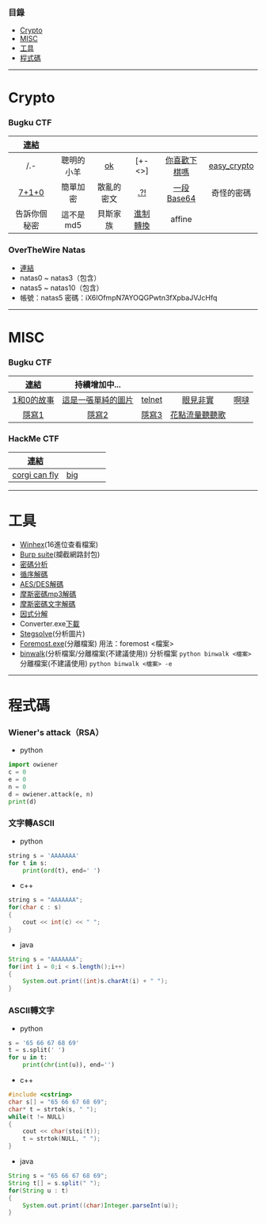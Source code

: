 ### 目錄
* [Crypto](#crypto)
* [MISC](#misc)
* [工具](#工具)
* [程式碼](#程式碼)
---
# Crypto
### Bugku CTF
|[連結](https://ctf.bugku.com/challenges/index/gid/1/tid/6.html)||||||
|:-:|:-:|:-:|:-:|:-:|:-:|
|/.-|聰明的小羊|[ok](crypto/ok.txt)|[+-<>]|[你喜歡下棋嗎](crypto/你喜歡下棋嗎.zip)|[easy_crypto](crypto/easy_crypto.zip)|
|[7+1+0](crypto/7+1+0.zip)|簡單加密|散亂的密文|[.?!](crypto/.!.txt)|[一段Base64](crypto/一段Base64.txt)|奇怪的密碼|
|告訴你個秘密|這不是md5|貝斯家族|[進制轉換](crypto/進制轉換.txt)|affine||
### OverTheWire Natas
* [連結](https://overthewire.org/wargames/natas/natas0.html)
* natas0 ~ natas3（包含）
* natas5 ~ natas10（包含）
* 帳號：natas5 密碼：iX6IOfmpN7AYOQGPwtn3fXpbaJVJcHfq
---
# MISC
### Bugku CTF
|[連結](https://ctf.bugku.com/challenges/index/gid/1/tid/4.html)|持續增加中...||||
|:-:|:-:|:-:|:-:|:-:|
|[1和0的故事](misc/1和0的故事.txt)|[這是一張單純的圖片](misc/這是一張單純的圖片.jpg)|[telnet](misc/telnet.zip)|[眼見非實](misc/眼見非實.zip)|[啊噠](misc/啊噠.zip)|
|[隱寫1](misc/隱寫.rar)|[隱寫2](misc/隱寫2.jpeg)|[隱寫3](misc/隱寫3.png)|[花點流量聽聽歌](misc/花點流量聽聽歌.mp3)||
### HackMe CTF
|[連結](https://ctf.hackme.quest/)|||||
|:-:|:-:|:-:|:-:|:-:|
|[corgi can fly](misc/corgi-can-fly.png)|[big](misc/big.xxz)||||
---
# 工具
* [Winhex](https://x-ways.net/winhex/)(16進位查看檔案)
* [Burp suite](https://portswigger.net/burp/releases/professional-community-2022-3-6?requestededition=community&requestedplatform=)(攔截網路封包)
* [密碼分析](https://www.dcode.fr/cipher-identifier)
* [循序解碼](https://cryptii.com/)
* [AES/DES解碼](https://tool.oschina.net/encrypt)
* [摩斯密碼mp3解碼](https://morsecode.world/international/decoder/audio-decoder-adaptive.html)
* [摩斯密碼文字解碼](https://morsecode.world/international/translator.html)
* [因式分解](http://factordb.com/)
* Converter.exe[下載](http://down.99u2.com:8099/down/Converter.rar)
* [Stegsolve]()(分析圖片)
* [Foremost.exe](misc/foremost.exe)(分離檔案) 用法：foremost <檔案>
* [binwalk](misc/binwalk)(分析檔案/分離檔案(不建議使用))
分析檔案
`python binwalk <檔案>`
分離檔案(不建議使用)
`python binwalk <檔案> -e`
---
# 程式碼
### Wiener's attack（RSA）
* python
```python
import owiener
c = 0
e = 0
n = 0
d = owiener.attack(e, n)
print(d)
```
### 文字轉ASCII
* python
```python
string s = 'AAAAAAA'
for t in s:
    print(ord(t), end=' ')
```
* c++
```cpp
string s = "AAAAAAA";
for(char c : s)
{
    cout << int(c) << " ";
}
```
* java
```java
String s = "AAAAAAA";
for(int i = 0;i < s.length();i++)
{
    System.out.print((int)s.charAt(i) + " ");
}
```
### ASCII轉文字
* python
```python
s = '65 66 67 68 69'
t = s.split(' ')
for u in t:
    print(chr(int(u)), end='')
```
* c++
```cpp
#include <cstring>
char s[] = "65 66 67 68 69";
char* t = strtok(s, " ");
while(t != NULL)
{
    cout << char(stoi(t));
    t = strtok(NULL, " ");
}
```
* java
```java
String s = "65 66 67 68 69";
String t[] = s.split(" ");
for(String u : t)
{
    System.out.print((char)Integer.parseInt(u));
}
```
